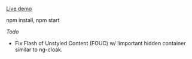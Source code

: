[Live demo](https://jonssmall.github.io/reactPortfolio/)

npm install, npm start

*Todo*
* Fix Flash of Unstyled Content (FOUC) w/ !important hidden container similar to ng-cloak.
